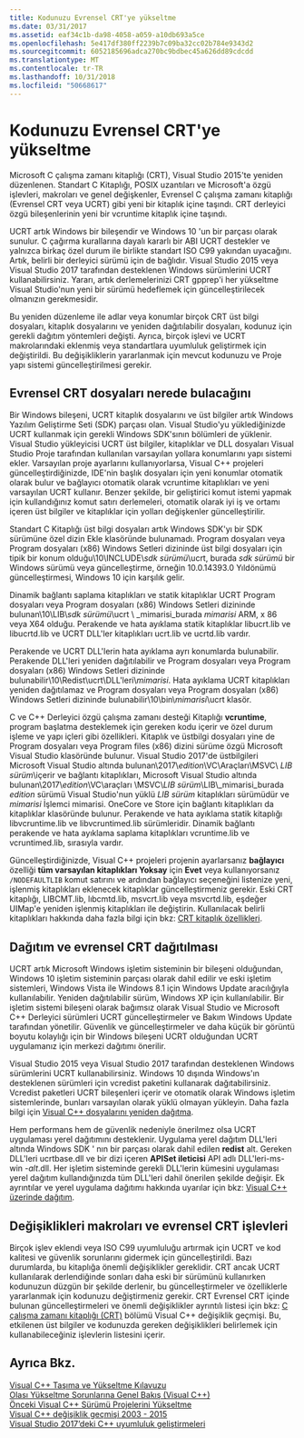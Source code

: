 ```yaml
---
title: Kodunuzu Evrensel CRT'ye yükseltme
ms.date: 03/31/2017
ms.assetid: eaf34c1b-da98-4058-a059-a10db693a5ce
ms.openlocfilehash: 5e417df380ff2239b7c09ba32cc02b784e9343d2
ms.sourcegitcommit: 6052185696adca270bc9bdbec45a626dd89cdcdd
ms.translationtype: MT
ms.contentlocale: tr-TR
ms.lasthandoff: 10/31/2018
ms.locfileid: "50668617"
---
```

# <a name="upgrade-your-code-to-the-universal-crt"></a>Kodunuzu Evrensel CRT'ye yükseltme

Microsoft C çalışma zamanı kitaplığı (CRT), Visual Studio 2015'te yeniden düzenlenen. Standart C Kitaplığı, POSIX uzantıları ve Microsoft'a özgü işlevleri, makroları ve genel değişkenler, Evrensel C çalışma zamanı kitaplığı (Evrensel CRT veya UCRT) gibi yeni bir kitaplık içine taşındı. CRT derleyici özgü bileşenlerinin yeni bir vcruntime kitaplık içine taşındı.

UCRT artık Windows bir bileşendir ve Windows 10 'un bir parçası olarak sunulur. C çağırma kurallarına dayalı kararlı bir ABI UCRT destekler ve yalnızca birkaç özel durum ile birlikte standart ISO C99 yakından uyacağını. Artık, belirli bir derleyici sürümü için de bağlıdır. Visual Studio 2015 veya Visual Studio 2017 tarafından desteklenen Windows sürümlerini UCRT kullanabilirsiniz. Yararı, artık derlemelerinizi CRT gpprep'i her yükseltme Visual Studio'nun yeni bir sürümü hedeflemek için güncelleştirilecek olmanızın gerekmesidir.

Bu yeniden düzenleme ile adlar veya konumlar birçok CRT üst bilgi dosyaları, kitaplık dosyalarını ve yeniden dağıtılabilir dosyaları, kodunuz için gerekli dağıtım yöntemleri değişti. Ayrıca, birçok işlevi ve UCRT makrolarındaki eklenmiş veya standartlara uyumluluk geliştirmek için değiştirildi. Bu değişikliklerin yararlanmak için mevcut kodunuzu ve Proje yapı sistemi güncelleştirilmesi gerekir.

## <a name="where-to-find-the-universal-crt-files"></a>Evrensel CRT dosyaları nerede bulacağını

Bir Windows bileşeni, UCRT kitaplık dosyalarını ve üst bilgiler artık Windows Yazılım Geliştirme Seti (SDK) parçası olan. Visual Studio'yu yüklediğinizde UCRT kullanmak için gerekli Windows SDK'sının bölümleri de yüklenir. Visual Studio yükleyicisi UCRT üst bilgiler, kitaplıklar ve DLL dosyaları Visual Studio Proje tarafından kullanılan varsayılan yollara konumlarını yapı sistemi ekler. Varsayılan proje ayarlarını kullanıyorlarsa, Visual C++ projeleri güncelleştirdiğinizde, IDE'nin başlık dosyaları için yeni konumlar otomatik olarak bulur ve bağlayıcı otomatik olarak vcruntime kitaplıkları ve yeni varsayılan UCRT kullanır. Benzer şekilde, bir geliştirici komut istemi yapmak için kullandığınız komut satırı derlemeleri, otomatik olarak iyi iş ve ortamı içeren üst bilgiler ve kitaplıklar için yolları değişkenler güncelleştirilir.

Standart C Kitaplığı üst bilgi dosyaları artık Windows SDK'yı bir SDK sürümüne özel dizin Ekle klasöründe bulunamadı. Program dosyaları veya Program dosyaları (x86) Windows Setleri dizininde üst bilgi dosyaları için tipik bir konum olduğu\\10\\INCLUDE\\_sdk sürümü_\\ucrt, burada _sdk sürümü_ bir Windows sürümü veya güncelleştirme, örneğin 10.0.14393.0 Yıldönümü güncelleştirmesi, Windows 10 için karşılık gelir.

Dinamik bağlantı saplama kitaplıkları ve statik kitaplıklar UCRT Program dosyaları veya Program dosyaları (x86) Windows Setleri dizininde bulunan\\10\\LIB\\_sdk sürümü_\\ucrt \\ _mimarisi_burada _mimarisi_ ARM, x 86 veya X64 olduğu. Perakende ve hata ayıklama statik kitaplıklar libucrt.lib ve libucrtd.lib ve UCRT DLL'ler kitaplıkları ucrt.lib ve ucrtd.lib vardır.

Perakende ve UCRT DLL'lerin hata ayıklama ayrı konumlarda bulunabilir. Perakende DLL'leri yeniden dağıtılabilir ve Program dosyaları veya Program dosyaları (x86) Windows Setleri dizininde bulunabilir\\10\\Redist\\ucrt\\DLL'leri\\_mimarisi_\. Hata ayıklama UCRT kitaplıkları yeniden dağıtılamaz ve Program dosyaları veya Program dosyaları (x86) Windows Setleri dizininde bulunabilir\\10\\bin\\_mimarisi_\\ucrt klasör.

C ve C++ Derleyici özgü çalışma zamanı desteği Kitaplığı **vcruntime**, program başlatma desteklemek için gereken kodu içerir ve özel durum işleme ve yapı içleri gibi özellikleri. Kitaplık ve üstbilgi dosyaları yine de Program dosyaları veya Program files (x86) dizini sürüme özgü Microsoft Visual Studio klasöründe bulunur. Visual Studio 2017'de üstbilgileri Microsoft Visual Studio altında bulunan\\2017\\_edition_\\VC\\Araçları\\MSVC\\  _LIB sürüm_\\içerir ve bağlantı kitaplıkları, Microsoft Visual Studio altında bulunan\\2017\\_edition_\\VC\\araçları \\MSVC\\_LIB sürüm_\\LIB\\_mimarisi_burada _edition_ sürümü Visual Studio'nun yüklü _LIB sürüm_ kitaplıkları sürümüdür ve _mimarisi_ İşlemci mimarisi. OneCore ve Store için bağlantı kitaplıkları da kitaplıklar klasöründe bulunur. Perakende ve hata ayıklama statik kitaplığı libvcruntime.lib ve libvcruntimed.lib sürümleridir. Dinamik bağlantı perakende ve hata ayıklama saplama kitaplıkları vcruntime.lib ve vcruntimed.lib, sırasıyla vardır.

Güncelleştirdiğinizde, Visual C++ projeleri projenin ayarlarsanız **bağlayıcı** özelliği **tüm varsayılan kitaplıkları Yoksay** için **Evet** veya kullanıyorsanız `/NODEFAULTLIB` komut satırını ve ardından bağlayıcı seçeneğini listenize yeni, işlenmiş kitaplıkları eklenecek kitaplıklar güncelleştirmeniz gerekir. Eski CRT kitaplığı, LIBCMT.lib, lıbcmtd.lib, msvcrt.lib veya msvcrtd.lib, eşdeğer UIMap'e yeniden işlenmiş kitaplıkları ile değiştirin. Kullanılacak belirli kitaplıkları hakkında daha fazla bilgi için bkz: [CRT kitaplık özellikleri](../c-runtime-library/crt-library-features.md).

## <a name="deployment-and-redistribution-of-the-universal-crt"></a>Dağıtım ve evrensel CRT dağıtılması

UCRT artık Microsoft Windows işletim sisteminin bir bileşeni olduğundan, Windows 10 işletim sisteminin parçası olarak dahil edilir ve eski işletim sistemleri, Windows Vista ile Windows 8.1 için Windows Update aracılığıyla kullanılabilir. Yeniden dağıtılabilir sürüm, Windows XP için kullanılabilir. Bir işletim sistemi bileşeni olarak bağımsız olarak Visual Studio ve Microsoft C++ Derleyici sürümleri UCRT güncelleştirmeler ve Bakım Windows Update tarafından yönetilir. Güvenlik ve güncelleştirmeler ve daha küçük bir görüntü boyutu kolaylığı için bir Windows bileşeni UCRT olduğundan UCRT uygulamanız için merkezi dağıtımı önerilir.

Visual Studio 2015 veya Visual Studio 2017 tarafından desteklenen Windows sürümlerini UCRT kullanabilirsiniz. Windows 10 dışında Windows'ın desteklenen sürümleri için vcredist paketini kullanarak dağıtabilirsiniz. Vcredist paketleri UCRT bileşenleri içerir ve otomatik olarak Windows işletim sistemlerinde, bunları varsayılan olarak yüklü olmayan yükleyin. Daha fazla bilgi için [Visual C++ dosyalarını yeniden dağıtma](../ide/redistributing-visual-cpp-files.md).

Hem performans hem de güvenlik nedeniyle önerilmez olsa UCRT uygulaması yerel dağıtımını desteklenir. Uygulama yerel dağıtım DLL'leri altında Windows SDK ' nın bir parçası olarak dahil edilen **redist** alt. Gereken DLL'leri ucrtbase.dll ve bir dizi içeren **APISet ileticisi** API adlı DLL'leri-ms-win -_alt_.dll. Her işletim sisteminde gerekli DLL'lerin kümesini uygulaması yerel dağıtım kullandığınızda tüm DLL'leri dahil önerilen şekilde değişir. Ek ayrıntılar ve yerel uygulama dağıtımı hakkında uyarılar için bkz: [Visual C++ üzerinde dağıtım](../ide/deployment-in-visual-cpp.md).

## <a name="changes-to-the-universal-crt-functions-and-macros"></a>Değişiklikleri makroları ve evrensel CRT işlevleri

Birçok işlev eklendi veya ISO C99 uyumluluğu artırmak için UCRT ve kod kalitesi ve güvenlik sorunlarını gidermek için güncelleştirildi. Bazı durumlarda, bu kitaplığa önemli değişiklikler gereklidir. CRT ancak UCRT kullanılarak derlendiğinde sonları daha eski bir sürümünü kullanırken kodunuzun düzgün bir şekilde derlenir, bu güncelleştirmeler ve özelliklerle yararlanmak için kodunuzu değiştirmeniz gerekir. CRT Evrensel CRT içinde bulunan güncelleştirmeleri ve önemli değişiklikler ayrıntılı listesi için bkz: [C çalışma zamanı kitaplığı (CRT)](visual-cpp-change-history-2003-2015.md#BK_CRT) bölümü Visual C++ değişiklik geçmişi. Bu, etkilenen üst bilgiler ve kodunuzda gereken değişiklikleri belirlemek için kullanabileceğiniz işlevlerin listesini içerir.

## <a name="see-also"></a>Ayrıca Bkz.

[Visual C++ Taşıma ve Yükseltme Kılavuzu](visual-cpp-porting-and-upgrading-guide.md)<br/>
[Olası Yükseltme Sorunlarına Genel Bakış (Visual C++)](overview-of-potential-upgrade-issues-visual-cpp.md)<br/>
[Önceki Visual C++ Sürümü Projelerini Yükseltme](upgrading-projects-from-earlier-versions-of-visual-cpp.md)<br/>
[Visual C++ değişiklik geçmişi 2003 - 2015](visual-cpp-change-history-2003-2015.md)<br/>
[Visual Studio 2017’deki C++ uyumluluk geliştirmeleri](../cpp-conformance-improvements-2017.md)